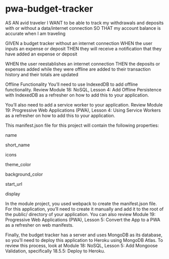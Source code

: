 # pwa-budget-tracker

AS AN avid traveler
I WANT to be able to track my withdrawals and deposits with or without a data/internet connection
SO THAT my account balance is accurate when I am traveling


GIVEN a budget tracker without an internet connection
WHEN the user inputs an expense or deposit
THEN they will receive a notification that they have added an expense or deposit


WHEN the user reestablishes an internet connection
THEN the deposits or expenses added while they were offline are added to their transaction history and their totals are updated


Offline Functionality
You’ll need to use IndexedDB to add offline functionality. Review Module 18: NoSQL, Lesson 4: Add Offline Persistence with IndexedDB as a refresher on how to add this to your application.

You’ll also need to add a service worker to your application. Review Module 19: Progressive Web Applications (PWA), Lesson 4: Using Service Workers as a refresher on how to add this to your application.


This manifest.json file for this project will contain the following properties:

name

short_name

icons

theme_color

background_color

start_url

display

In the module project, you used webpack to create the manifest.json file. For this application, you’ll need to create it manually and add it to the root of the public/ directory of your application. You can also review Module 19: Progressive Web Applications (PWA), Lesson 5: Convert the App to a PWA as a refresher on web manifests.


Finally, the budget tracker has a server and uses MongoDB as its database, so you’ll need to deploy this application to Heroku using MongoDB Atlas. To review this process, look at Module 18: NoSQL, Lesson 5: Add Mongoose Validation, specifically 18.5.5: Deploy to Heroku.

